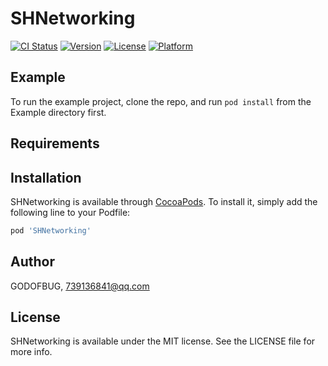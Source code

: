 # SHNetworking

[![CI Status](https://img.shields.io/travis/GODOFBUG/SHNetworking.svg?style=flat)](https://travis-ci.org/GODOFBUG/SHNetworking)
[![Version](https://img.shields.io/cocoapods/v/SHNetworking.svg?style=flat)](https://cocoapods.org/pods/SHNetworking)
[![License](https://img.shields.io/cocoapods/l/SHNetworking.svg?style=flat)](https://cocoapods.org/pods/SHNetworking)
[![Platform](https://img.shields.io/cocoapods/p/SHNetworking.svg?style=flat)](https://cocoapods.org/pods/SHNetworking)

## Example

To run the example project, clone the repo, and run `pod install` from the Example directory first.

## Requirements

## Installation

SHNetworking is available through [CocoaPods](https://cocoapods.org). To install
it, simply add the following line to your Podfile:

```ruby
pod 'SHNetworking'
```

## Author

GODOFBUG, 739136841@qq.com

## License

SHNetworking is available under the MIT license. See the LICENSE file for more info.

